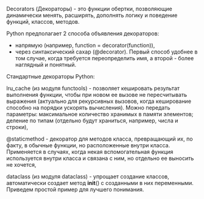 Decorators (Декораторы) - это функции обертки, позволяющие динамически менять, расширять, дополнять логику и поведение функций, классов, методов.

Python предполагает 2 способа объявления декораторов:
- напрямую (например, function = decorator(function)),
- через синтаксический сахар (@decorator).
Первый способ удобнее в том случае, когда требуется переопределить имя, а второй - более наглядный и понятный.

Стандартные декораторы Python:

lru_cache (из модуля functools) - позволяет кешировать результат выполнения функции, чтобы при новом ее вызове не пересчитывать выражения (актуально для рекурсивных вызовов, когда кеширование способно на порядки ускорять вычисления). Можно передать параметры: максимальное количество хранимых в памяти элементов; деление по типам (отдельно будут храниться, например, числа и строки),

@staticmethod - декоратор для методов класса, превращающий их, по факту, в обычные функции, но расположенные внутри класса. Применяется в случаях, когда некая вспомогательная функция используется внутри класса и связана с ним, но отдельно ее выносить не хочется,

dataclass (из модуля dataclass) - упрощает создание классов, автоматически создает метод __init__() с созданными в них переменными. Приведем простой пример для лучшего понимания.

